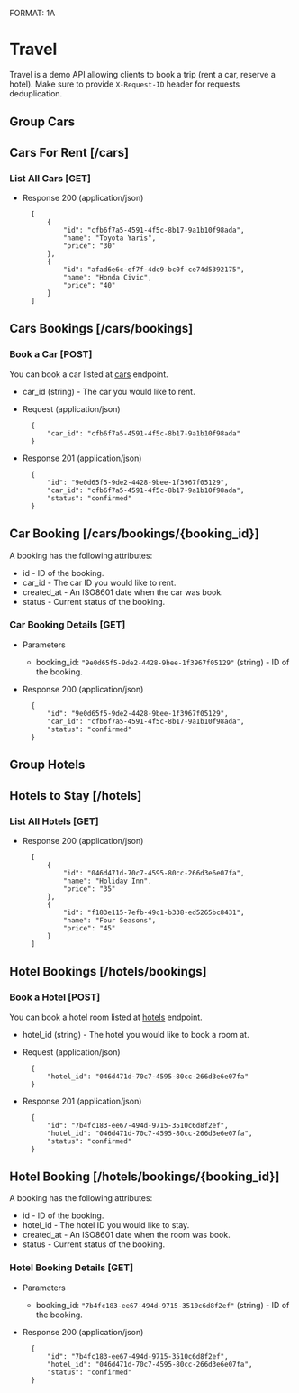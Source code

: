 FORMAT: 1A

# Travel

Travel is a demo API allowing clients to book a trip (rent a car, reserve a hotel).
Make sure to provide `X-Request-ID` header for requests deduplication.

## Group Cars

## Cars For Rent [/cars]
### List All Cars [GET]
<a name="cars"></a>

+ Response 200 (application/json)

        [
            {
                "id": "cfb6f7a5-4591-4f5c-8b17-9a1b10f98ada",
                "name": "Toyota Yaris",
                "price": "30"
            },
            {
                "id": "afad6e6c-ef7f-4dc9-bc0f-ce74d5392175",
                "name": "Honda Civic",
                "price": "40"
            }
        ]

## Cars Bookings [/cars/bookings]
### Book a Car [POST]

You can book a car listed at [cars](#cars) endpoint.

+ car_id (string) - The car you would like to rent.

+ Request (application/json)

        {
            "car_id": "cfb6f7a5-4591-4f5c-8b17-9a1b10f98ada"
        }

+ Response 201 (application/json)

        {
            "id": "9e0d65f5-9de2-4428-9bee-1f3967f05129",
            "car_id": "cfb6f7a5-4591-4f5c-8b17-9a1b10f98ada",
            "status": "confirmed"
        }

## Car Booking [/cars/bookings/{booking_id}]

A booking has the following attributes:

+ id - ID of the booking.
+ car_id - The car ID you would like to rent.
+ created_at - An ISO8601 date when the car was book.
+ status - Current status of the booking.

### Car Booking Details [GET]

+ Parameters
    + booking_id: `"9e0d65f5-9de2-4428-9bee-1f3967f05129"` (string) - ID of the booking.

+ Response 200 (application/json)

        {
            "id": "9e0d65f5-9de2-4428-9bee-1f3967f05129",
            "car_id": "cfb6f7a5-4591-4f5c-8b17-9a1b10f98ada",
            "status": "confirmed"
        }

## Group Hotels

## Hotels to Stay [/hotels]
### List All Hotels [GET]
<a name="hotels"></a>

+ Response 200 (application/json)

        [
            {
                "id": "046d471d-70c7-4595-80cc-266d3e6e07fa",
                "name": "Holiday Inn",
                "price": "35"
            },
            {
                "id": "f183e115-7efb-49c1-b338-ed5265bc8431",
                "name": "Four Seasons",
                "price": "45"
            }
        ]

## Hotel Bookings [/hotels/bookings]
### Book a Hotel [POST]

You can book a hotel room listed at [hotels](#hotels) endpoint.

+ hotel_id (string) - The hotel you would like to book a room at.

+ Request (application/json)

        {
            "hotel_id": "046d471d-70c7-4595-80cc-266d3e6e07fa"
        }

+ Response 201 (application/json)

        {
            "id": "7b4fc183-ee67-494d-9715-3510c6d8f2ef",
            "hotel_id": "046d471d-70c7-4595-80cc-266d3e6e07fa",
            "status": "confirmed"
        }

## Hotel Booking [/hotels/bookings/{booking_id}]

A booking has the following attributes:

+ id - ID of the booking.
+ hotel_id - The hotel ID you would like to stay.
+ created_at - An ISO8601 date when the room was book.
+ status - Current status of the booking.

### Hotel Booking Details [GET]

+ Parameters
    + booking_id: `"7b4fc183-ee67-494d-9715-3510c6d8f2ef"` (string) - ID of the booking.

+ Response 200 (application/json)

        {
            "id": "7b4fc183-ee67-494d-9715-3510c6d8f2ef",
            "hotel_id": "046d471d-70c7-4595-80cc-266d3e6e07fa",
            "status": "confirmed"
        }
